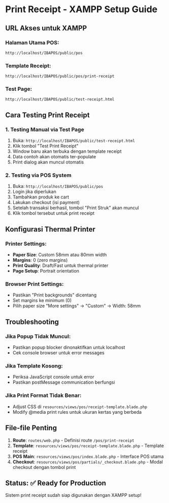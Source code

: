 # Print Receipt - XAMPP Setup Guide

## URL Akses untuk XAMPP

### Halaman Utama POS:
```
http://localhost/IBAPOS/public/pos
```

### Template Receipt:
```
http://localhost/IBAPOS/public/pos/print-receipt
```

### Test Page:
```
http://localhost/IBAPOS/public/test-receipt.html
```

## Cara Testing Print Receipt

### 1. Testing Manual via Test Page
1. Buka: `http://localhost/IBAPOS/public/test-receipt.html`
2. Klik tombol "Test Print Receipt" 
3. Window baru akan terbuka dengan template receipt
4. Data contoh akan otomatis ter-populate
5. Print dialog akan muncul otomatis

### 2. Testing via POS System
1. Buka: `http://localhost/IBAPOS/public/pos`
2. Login jika diperlukan
3. Tambahkan produk ke cart
4. Lakukan checkout (isi payment)
5. Setelah transaksi berhasil, tombol "Print Struk" akan muncul
6. Klik tombol tersebut untuk print receipt

## Konfigurasi Thermal Printer

### Printer Settings:
- **Paper Size**: Custom 58mm atau 80mm width
- **Margins**: 0 (zero margins)
- **Print Quality**: Draft/Fast untuk thermal printer
- **Page Setup**: Portrait orientation

### Browser Print Settings:
- Pastikan "Print backgrounds" dicentang
- Set margins ke minimum (0)
- Pilih paper size "More settings" → "Custom" → Width: 58mm

## Troubleshooting

### Jika Popup Tidak Muncul:
- Pastikan popup blocker dinonaktifkan untuk localhost
- Cek console browser untuk error messages

### Jika Template Kosong:
- Periksa JavaScript console untuk error
- Pastikan postMessage communication berfungsi

### Jika Print Format Tidak Benar:
- Adjust CSS di `resources/views/pos/receipt-template.blade.php`
- Modify @media print rules untuk ukuran kertas yang berbeda

## File-file Penting

1. **Route**: `routes/web.php` - Definisi route `/pos/print-receipt`
2. **Template**: `resources/views/pos/receipt-template.blade.php` - Template receipt
3. **POS Main**: `resources/views/pos/index.blade.php` - Interface POS utama
4. **Checkout**: `resources/views/pos/partials/_checkout.blade.php` - Modal checkout dengan tombol print

## Status: ✅ Ready for Production

Sistem print receipt sudah siap digunakan dengan XAMPP setup!